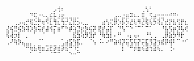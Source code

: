 ⠀⠀⠀⠀⠀⠀⠀⠀⠀⠀⠀⠀⡠⢺⠆⠀⠀⠀⠀⠀⠀⠀⠀
⠀⠀⠀⠀⠀⠀⠀⠀⠀⠀⠀⢀⢣⠃⠀⠀⠀⠀⠀⠀⠀⠀⠀
⠀⠀⠀⠀⠀⠀⠙⢯⡐⠢⢄⣮⡧⣰⣖⣀⣀⣀⡀⠀⠀⠀⠀
⠀⠀⠀⠀⣠⠤⣐⣶⠽⠦⠄⣿⡀⢫⣴⢒⣒⠒⠚⠛⠂⠀⠀
⠀⠀⢀⡠⢤⡚⢯⣑⡛⢶⠫⣇⢻⣆⢳⡚⣌⣟⡢⢄⣀⠀⠀
⠀⣴⢣⢍⡿⡱⡧⡳⣜⢧⠻⣜⢯⢧⡳⢽⡌⣞⡝⣧⢫⡟⣆
⣜⢮⣛⢮⣳⢽⡱⣳⢭⡞⣼⢺⡍⣶⠋⠓⡾⢵⣙⣖⡳⢮⡽
⣟⡞⣬⡏⠀⠙⢣⠉⠑⠈⠉⠁⠉⠁⠀⠀⠘⣧⢫⡶⡹⢧⢞
⢯⢼⡲⡇⠀⡀⠀⠁⠀⠈⠀⠀⠁⠀⠀⠀⠀⣯⣳⢵⡻⣹⡞
⠘⢷⣳⡇⠄⠛⠀⠠⡄⢤⠄⠀⠘⢃⢀⠀⢀⡿⣵⡳⠻⡗⠀
⢀⠜⢷⡳⣄⣀⡀⠀⠈⠁⠀⠀⠀⠀⢁⣴⣫⢳⣏⡀⠀⠈⢢
⠨⠄⠔⠛⣵⢾⡹⣭⢫⢯⡝⡭⣏⢻⣹⢲⣞⡿⢾⠇⠉⠐⠊
⠀⠀⠀⠀⠈⠛⢷⣧⢿⣶⣩⣟⡽⣾⡽⣯⠛⠹⡃⠀⠀⠀⠀
⠀⠀⠀⠀⠀⠀⡇⠈⠛⡾⣷⢮⣽⢳⣽⢧⡀⠀⢘⠄⠀⠀⠀
⠀⠀⠀⠀⠀⠀⠁⠀⠈⠀⠀⠈⠉⠉⠀⠀⠑⠒⠉⠀⠀⠀⠀
